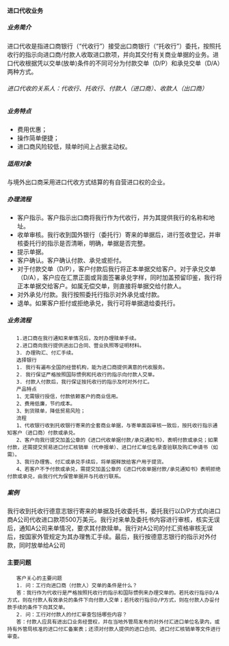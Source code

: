 #### 进口代收业务
##### 业务简介
进口代收是指进口商银行（“代收行”）接受出口商银行（“托收行”）委托，按照托收行的指示向进口商/付款人收取进口款项，并向其交付有关商业单据的业务。进口代收根据凭以交单(放单)条件的不同可分为付款交单（D/P）和承兑交单（D/A）两种方式。
###### 进口代收的关系人：代收行、托收行、付款人（进口商）、收款人（出口商）
##### 业务特点
* 费用优惠；
* 操作简单便捷；
* 进口商风险较低，赎单时间上占据主动权。
##### 适用对象
与境外出口商采用进口代收方式结算的有自营进口权的企业。
##### 办理流程
* 客户指示。客户指示出口商将我行作为代收行，并为其提供我行的名称和地址。
* 收单审核。我行收到国外银行（委托行）寄来的单据后，进行签收登记，并审核委托行的指示是否清晰，明确，单据是否完整。
* 提示单据。
* 客户确认。客户确认付款、承兑或拒付。
* 对于付款交单（D/P），客户付款后我行将正本单据交给客户。对于承兑交单（D/A），客户应在汇票正面或背面签署承兑字样，同时加盖预留印鉴，我行将正本单据交给客户。如属无偿交单，则直接将单据交给付款人。
* 对外承兑/付款。我行按照委托行指示对外承兑或付款。
* 退单。如果客户拒付或拒绝承兑，我行可将单据退给委托行。
##### 业务流程
       1.进口商在我行通知来单情况后，及时办理赎单手续。
       2.进口商向我行提供进出口合同、营业执照等证明材料。
       3. 办理购汇、付汇手续。
       选择银行
       1. 我行有遍布全国的经营机构，能为进口商提供满意的代收服务。
       2. 我行保证严格按照国际惯例和托收行的指示向付款人交单。
       3. 付款人付款后，我行保证按托收行的指示及时对外付汇。
       产品特点
       1、无需银行授信，付款依赖客户的商业信用。
       2、费用低廉，节约成本。
       3、到货赎单，降低贸易风险；
       流程
       1、代收银行收到托收银行寄来的全套商业单据，与寄单面函审核一致后，按托收行指示通知客户（进口商）付款或承兑。
       2、客户向我行提交加盖公章的《进口代收单据付款/承兑通知书》，表明付款或承兑；如果付款，还需提交贸易进口付汇核销单（代申报单）、进口付汇单位名录查验联及购汇申请书（如需）。
       3、我行办理售、付汇或承兑手续后，将单据释放给客户用于提货。
       4、若客户不予付款或承兑，需提交加盖公章的《进口代收单据付款/承兑通知书》表明拒绝付款或承兑，由我行代为保管单据并与托收行联系。
##### 案例
我行收到托收行德意志银行寄来的单据及托收委托书，委托我行以D/P方式向进口商A公司代收进口款项500万美元。我行对来单及委托书内容进行审核，核实无误后，通知A公司来单情况，要求其付款赎单。我行对A公司的付汇资格审核无误后，按国家外管规定为其办理售汇手续。最后，我行按德意志银行的指示对外付款，同时放单给A公司
#### 主要问题
       客户关心的主要问题
       1. 问：工行向进口商（付款人）交单的条件是什么？
       答：我行作为代收行是严格按照托收行的指示和国际惯例来办理交单的。若托收行指示D/A方式，则在付款人有效承兑的条件下向付款人交单；若托收行指示D/P方式，则在付款人办妥付款手续的条件下向其交单。
       2. 问：工行对付款人的付汇审查包括哪些内容？
       答：付款人应具有进出口业务经营权，并在当地外管局发布的对外付汇进口单位名录内，或持有外管局核准的进口付汇备案表；还须对付款人提供的进口合同、进口付汇核销单等文件进行审查。
